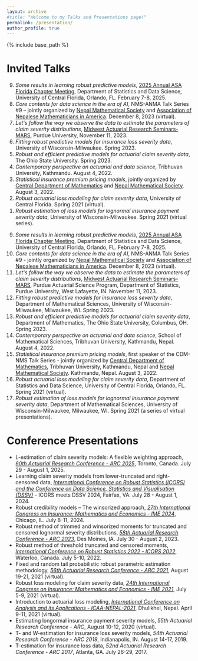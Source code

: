 ```yaml
---
layout: archive
#title: "Welcome to my Talks and Presentations page!"
permalink: /presentation/
author_profile: true
---
```


{% include base_path %}

Invited Talks
=====
<ol reversed>
  <li><em>Some results in learning robust predictive models</em>, <a href="https://sciences.ucf.edu/statistics/2025-annual-asa-florida-chapter-meeting/">2025 Annual ASA Florida Chapter Meeting</a>, Department of Statistics and Data Science, University of Central Florida, Orlando, FL. February 7-8, 2025.</li>
  <li><em>Core contents for data science in the era of AI</em>, NMS-ANMA Talk Series #9 – jointly organized by <a href="https://www.nms.org.np/">Nepal Mathematical Society</a> and <a href="https://www.anmaweb.org/">Association of Nepalese Mathematicians in America</a>. December 8, 2023 (virtual).</li>
  <li><em>Let's follow the way we observe the data to estimate the parameters of claim severity distributions</em>, <a href="https://www.math.purdue.edu/news/2023/midwest-actuarial-research-seminars.html">Midwest Actuarial Research Seminars-MARS</a>, Purdue University, November 11, 2023.</li>
  <li><em>Fitting robust predictive models for insurance loss severity data</em>, University of Wisconsin-Milwaukee. Spring 2023.</li>
  <li><em>Robust and efficient predictive models for actuarial claim severity data</em>, The Ohio State University. Spring 2023.</li>
  <li><em>Contemporary perspective on actuarial and data science</em>, Tribhuvan University, Kathmandu. August 4, 2022.</li>
  <li><em>Statistical insurance premium pricing models</em>, jointly organized by <a href="https://www.cdmathtu.edu.np/">Central Department of Mathematics</a> and <a href="https://www.nms.org.np/">Nepal Mathematical Society</a>. August 3, 2022.</li>
  <li><em>Robust actuarial loss modeling for claim severity data</em>, University of Central Florida. Spring 2021 (virtual).</li>
  <li><em>Robust estimation of loss models for lognormal insurance payment severity data</em>, University of Wisconsin-Milwaukee. Spring 2021 (virtual series).</li>
</ol>

9. *Some results in learning robust predictive models*, [2025 Annual ASA Florida Chapter Meeting](https://sciences.ucf.edu/statistics/2025-annual-asa-florida-chapter-meeting/), Department of Statistics and Data Science,
University of Central Florida, Orlando, FL. February 7-8, 2025.
8. *Core contents for data science in the era of AI*, NMS-ANMA Talk Series #9 - jointly organized by [Nepal Mathematical Society](https://www.nms.org.np/) and [Association of Nepalese Mathematicians in America](https://www.anmaweb.org/). December 8, 2023 (virtual).
7. *Let's follow the way we observe the data to estimate the parameters of claim severity distributions*, [Midwest Actuarial Research Seminars-MARS](https://www.math.purdue.edu/news/2023/midwest-actuarial-research-seminars.html), Purdue Actuarial Science Program, Department of Statistics, Purdue University, West Lafayette, IN. November 11, 2023.
6. *Fitting robust predictive models for insurance loss severity data*, Department of Mathematical Sciences, University of Wisconsin-Milwaukee, Milwaukee, WI. Spring 2023.
5. *Robust and efficient predictive models for actuarial claim severity data*, Department of Mathematics, The Ohio State University, Columbus, OH. Spring 2023.
4. *Contemporary perspective on actuarial and data science*, School of Mathematical Sciences, Tribhuvan University, Kathmandu, Nepal. August 4, 2022.
3. *Statistical insurance premium pricing models*, first speaker of the CDM-NMS Talk Series - jointly organized by [Central Department of Mathematics](https://www.cdmathtu.edu.np/), Tribhuvan University, Kathmandu, Nepal and [Nepal Mathematical Society](https://www.nms.org.np/). Kathmandu, Nepal. August 3, 2022.
2. *Robust actuarial loss modeling for claim severity data*, Department of Statistics and Data Science, University of Central Florida, Orlando, FL. Spring 2021 (virtual).
1. *Robust estimation of loss models for lognormal insurance payment severity data*, Department of Mathematical Sciences, University of Wisconsin-Milwaukee, Milwaukee, WI. Spring 2021 (a series of virtual presentations).

Conference Presentations
=====
- L-estimation of claim severity models: A flexible weighting approach, [*60th Actuarial Research Conference - ARC 2025*](https://sites.google.com/view/arc2025/), Toronto, Canada. July 29 - August 1, 2025.
- Learning claim severity models from lower-truncated and right-censored data, [*International Conference on Robust Statistics (ICORS) and the Conference on Data Science, Statistics and Visualisation (DSSV)*](https://icors2024.statistics.gmu.edu/) - ICORS meets DSSV 2024, Fairfax, VA. July 28 - August 1, 2024.
- Robust credibility models – The winsorized approach, [*27th International Congress on Insurance: Mathematics and Economics - IME 2024*](https://publish.illinois.edu/ime-conf-2024/), Chicago, IL. July 8-11, 2024.
- Robust method of trimmed and winsorized moments for truncated and censored lognormal severity distributions, [*58th Actuarial Research Conference - ARC 2023*](https://www.soa.org/prof-dev/events/2023-arc/), Des Moines, IA. July 30 - August 2, 2023.
- Robust method of threshold truncated and censored moments, [*International Conference on Robust Statistics 2022 - ICORS 2022*](https://uwaterloo.ca/international-conference-robust-statistics/), Waterloo, Canada. July 5-10, 2022.
- Fixed and random tail probabilistic robust parametric estimation methodology, [*56th Actuarial Research Conference - ARC 2021*](https://www.soa.org/sections/education-research/educ-research-newsletter/2021/june/ehn-2021-06-guan/), August 19-21, 2021 (virtual).
- Robust loss modeling for claim severity data, [*24th International Congress on Insurance: Mathematics and Economics - IME 2021*](https://publish.illinois.edu/ime-conf-2021/), July 5-9, 2021 (virtual).
- Introduction to actuarial loss modeling, [*International Conference on Analysis and its Applications - ICAA-NEPAL-2021*](http://icaa2021.ku.edu.np/), Dhulikhel, Nepal. April 9-11, 2021 (virtual).
- Estimating longormal insurance payment severity models, *55th Actuarial Research Conference - ARC*, August 10-12, 2020 (virtual).
- T- and W-estimation for insurance loss severity models, *54th Actuarial Research Conference - ARC 2019*, Indianapolis, IN. August 14-17, 2019.
- T-estimation for insurance loss data, *52nd Actuarial Research Conference - ARC 2017*, Atlanta, GA. July 26-29, 2017.
   

